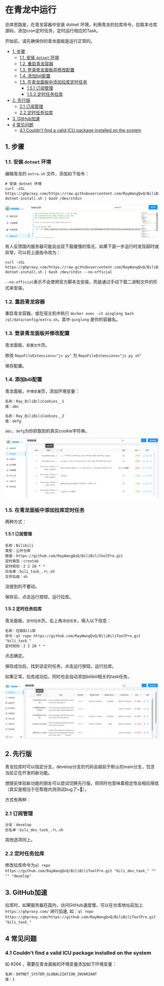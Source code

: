 # 在青龙中运行

总体思路是，在青龙容器中安装 dotnet 环境，利用青龙的拉库命令，拉取本仓库源码，添加cron定时任务，定时运行相应的Task。

开始前，请先确保你的青龙面板是运行正常的。

<!-- TOC depthFrom:2 -->

- [1. 步骤](#1-步骤)
    - [1.1. 安装 `dotnet` 环境](#11-安装-dotnet-环境)
    - [1.2. 重启青龙容器](#12-重启青龙容器)
    - [1.3. 登录青龙面板并修改配置](#13-登录青龙面板并修改配置)
    - [1.4. 添加bili配置](#14-添加bili配置)
    - [1.5. 在青龙面板中添加拉库定时任务](#15-在青龙面板中添加拉库定时任务)
        - [1.5.1 订阅管理](#151-订阅管理)
        - [1.5.2 定时任务拉库](#152-定时任务拉库)
- [2. 先行版](#2-先行版)
    - [2.1 订阅管理](#21-订阅管理)
    - [2.2 定时任务拉库](#22-定时任务拉库)
- [3. GitHub加速](#3-github加速)
- [4 常见问题](#4-常见问题)
    - [4.1 Couldn't find a valid ICU package installed on the system](#41-couldnt-find-a-valid-icu-package-installed-on-the-system)

<!-- /TOC -->

## 1. 步骤

### 1.1. 安装 `dotnet` 环境
编辑青龙的 `extra.sh` 文件，添加如下指令：

```
# 安装 dotnet 环境
curl -sSL https://ghproxy.com/https://raw.githubusercontent.com/RayWangQvQ/BiliBiliToolPro/main/qinglong/ray-dotnet-install.sh | bash /dev/stdin
```

![qinglong-extra.png](../docs/imgs/qinglong-extra.png)

有人反馈国内服务器可能会出现下载缓慢的情况，如果下面一步运行时发现超时或异常，可以将上面指令改为：

```
curl -sSL https://ghproxy.com/https://raw.githubusercontent.com/RayWangQvQ/BiliBiliToolPro/main/qinglong/ray-dotnet-install.sh | bash /dev/stdin --no-official
```

`--no-official`表示不会使用官方脚本去安装，而是通过手动下载二进制文件的形式来安装。

### 1.2. 重启青龙容器
重启青龙容器，或在宿主机中执行 `docker exec -it qinglong bash /ql/data/config/extra.sh`，其中 `qinglong` 是你的容器名。

### 1.3. 登录青龙面板并修改配置
青龙面板，`配置文件`页。

修改 `RepoFileExtensions="js py"` 为 `RepoFileExtensions="js py sh"`

保存配置。

### 1.4. 添加bili配置

青龙面板，`环境变量`页，添加环境变量：

```
名称：Ray_BiliBiliCookies__1
值：abc
```

```
名称：Ray_BiliBiliCookies__2
值：defg
```

`abc`、`defg`为你抓取到的真实cookie字符串。

![qinglong-env.png](../docs/imgs/qinglong-env.png)


### 1.5. 在青龙面板中添加拉库定时任务

两种方式：
#### 1.5.1 订阅管理

```
名称：Bilibili
类型：公开仓库
链接：https://github.com/RayWangQvQ/BiliBiliToolPro.git
定时类型：crontab
定时规则：2 2 28 * *
白名单：bili_task_.+\.sh
文件后缀：sh
```

没提到的不要动。

保存后，点击运行按钮，运行拉库。

#### 1.5.2 定时任务拉库
青龙面板，`定时任务`页，右上角`添加任务`，填入以下信息：

```
名称：拉取Bili库
命令：ql repo https://github.com/RayWangQvQ/BiliBiliToolPro.git "bili_task_"
定时规则：2 2 28 * *
```

点击确定。

保存成功后，找到该定时任务，点击运行按钮，运行拉库。

如果正常，拉库成功后，同时也会自动添加bilibili相关的task任务。

![qinglong-tasks.png](../docs/imgs/qinglong-tasks.png)

## 2. 先行版

青龙拉库时可以指定分支，develop分支的代码会超前于默认的main分支，包含当前正在开发的新功能。

想提前体验新功能的朋友可以尝试切换先行版，但同时也意味着稳定性会相应降低（其实是相当于在帮我内测测试bug了~🤨）。

方式有两种：

### 2.1 订阅管理

```
分支：develop
白名单：bili_dev_task_.+\.sh
```

其他选项同上。

### 2.2 定时任务拉库

修改拉库命令为`ql repo https://github.com/RayWangQvQ/BiliBiliToolPro.git "bili_dev_task_" "" "" "develop"`

## 3. GitHub加速
拉库时，如果服务器在国内，访问GitHub速度慢，可以在仓库地址前加上 `https://ghproxy.com/` 进行加速, 如：`ql repo https://ghproxy.com/https://github.com/RayWangQvQ/BiliBiliToolPro.git "bili_task_"`

## 4 常见问题

### 4.1 Couldn't find a valid ICU package installed on the system

如 #266 ，需要在青龙面板的环境变量添加如下环境变量：

```
名称：DOTNET_SYSTEM_GLOBALIZATION_INVARIANT
值：1
```